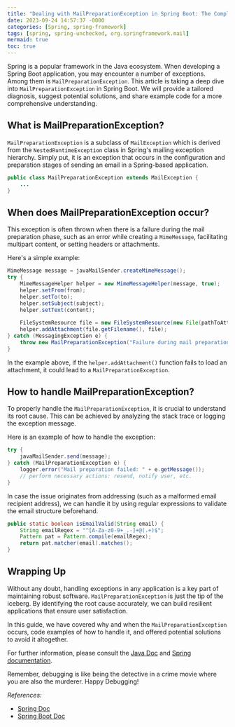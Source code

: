 ```yaml
---
title: "Dealing with MailPreparationException in Spring Boot: The Complete Guide"
date: 2023-09-24 14:57:37 -0000
categories: [Spring, spring-framework]
tags: [spring, spring-unchecked, org.springframework.mail]
mermaid: true
toc: true
---
```



Spring is a popular framework in the Java ecosystem. When developing a Spring Boot application, you may encounter a number of exceptions. Among them is `MailPreparationException`. This article is taking a deep dive into `MailPreparationException` in Spring Boot. We will provide a tailored diagnosis, suggest potential solutions, and share example code for a more comprehensive understanding. 

## What is MailPreparationException?

`MailPreparationException` is a subclass of `MailException` which is derived from the `NestedRuntimeException` class in Spring's mailing exception hierarchy. Simply put, it is an exception that occurs in the configuration and preparation stages of sending an email in a Spring-based application.

```java
public class MailPreparationException extends MailException {
    ...
}
```

## When does MailPreparationException occur?

This exception is often thrown when there is a failure during the mail preparation phase, such as an error while creating a `MimeMessage`, facilitating multipart content, or setting headers or attachments.

Here's a simple example:

```java
MimeMessage message = javaMailSender.createMimeMessage();
try {
    MimeMessageHelper helper = new MimeMessageHelper(message, true);
    helper.setFrom(from);
    helper.setTo(to);
    helper.setSubject(subject);
    helper.setText(content);
    
    FileSystemResource file = new FileSystemResource(new File(pathToAttachment));
    helper.addAttachment(file.getFilename(), file);
} catch (MessagingException e) {
    throw new MailPreparationException("Failure during mail preparation", e);
}
```

In the example above, if the `helper.addAttachment()` function fails to load an attachment, it could lead to a `MailPreparationException`.

## How to handle MailPreparationException?

To properly handle the `MailPreparationException`, it is crucial to understand its root cause. This can be achieved by analyzing the stack trace or logging the exception message.

Here is an example of how to handle the exception:

```java
try {
    javaMailSender.send(message);
} catch (MailPreparationException e) {
    logger.error("Mail preparation failed: " + e.getMessage());
    // perform necessary actions: resend, notify user, etc.
}
```

In case the issue originates from addressing (such as a malformed email recipient address), we can handle it by using regular expressions to validate the email structure beforehand.

```java
public static boolean isEmailValid(String email) {
    String emailRegex = "^[A-Za-z0-9+_.-]+@(.+)$";
    Pattern pat = Pattern.compile(emailRegex);
    return pat.matcher(email).matches();
}
```

## Wrapping Up

Without any doubt, handling exceptions in any application is a key part of maintaining robust software. `MailPreparationException` is just the tip of the iceberg. By identifying the root cause accurately, we can build resilient applications that ensure user satisfaction. 

In this guide, we have covered why and when the `MailPreparationException` occurs, code examples of how to handle it, and offered potential solutions to avoid it altogether. 

For further information, please consult the [Java Doc](https://docs.spring.io/spring-framework/docs/current/javadoc-api/org/springframework/mail/MailPreparationException.html) and [Spring documentation](https://docs.spring.io/spring-boot/docs/2.1.18.RELEASE/reference/html/boot-features-email.html).

Remember, debugging is like being the detective in a crime movie where you are also the murderer. Happy Debugging!

_References:_ 
- [Spring Doc](https://docs.spring.io/spring-framework/docs/current/javadoc-api/org/springframework/mail/MailPreparationException.html)
- [Spring Boot Doc](https://docs.spring.io/spring-boot/docs/2.1.18.RELEASE/reference/html/boot-features-email.html)
